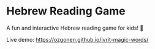 # Hebrew Reading Game

A fun and interactive Hebrew reading game for kids! 🎯

Live demo: https://ozgonen.github.io/ivrit-magic-words/
